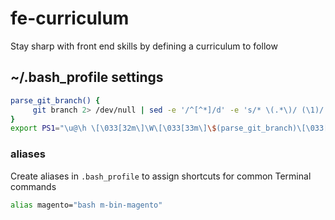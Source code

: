 # fe-curriculum
Stay sharp with front end skills by defining a curriculum to follow


## ~/.bash_profile settings
```bash
parse_git_branch() {
     git branch 2> /dev/null | sed -e '/^[^*]/d' -e 's/* \(.*\)/ (\1)/'
}
export PS1="\u@\h \[\033[32m\]\W\[\033[33m\]\$(parse_git_branch)\[\033[00m\] $ "
```

### aliases
Create aliases in `.bash_profile` to assign shortcuts for common Terminal commands
```bash
alias magento="bash m-bin-magento"
```
